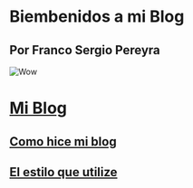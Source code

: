 # Biembenidos a mi Blog
## Por Franco Sergio Pereyra
![Wow](https://cdn2.unrealengine.com/egs-starwarsbattlefrontiicelebrationedition-dice-g1a-01-1920x1080-87971829e831.jpg?h=1080&resize=1&w=1920)
# [Mi Blog](http://localhost/tema4/Myblog.html/Myblog.html)
## [Como hice mi blog](https://github.com/FSP-1/Myblog/blob/main/Myblog.html)
## [El estilo que utilize](https://github.com/FSP-1/Myblog/blob/main/estilo.css)
